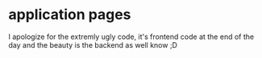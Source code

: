 # application pages
I apologize for the extremly ugly code, it's frontend code at the end of the day and the beauty is the backend as well know ;D